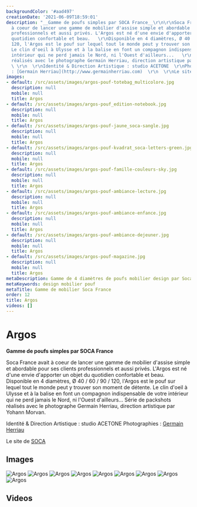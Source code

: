 ```yaml
---
backgroundColor: '#aad497'
creationDate: '2021-06-09T18:59:01'
description: "__Gamme de poufs simples par SOCA France__\r\n\r\nSoca France avait
  à coeur de lancer une gamme de mobilier d'assise simple et abordable pour ses clients
  professionnels et aussi privés. L'Argos est né d'une envie d'apporter un objet du
  quotidien confortable et beau.   \r\nDisponible en 4 diamètres, Ø 40 / 60 / 90 /
  120, l'Argos est le pouf sur lequel tout le monde peut y trouver son moment de détente.
  Le clin d'oeil à Ulysse et à la balise en font un compagnon indispensable de votre
  intérieur qui ne perd jamais le Nord, ni l'Ouest d'ailleurs...   \r\nSérie de packshots
  réalisés avec le photographe Germain Herriau, direction artistique par Yohann Morvan.
  \ \r\n  \r\nIdentité & Direction Artistique : studio ACETONE  \r\nPhotographies
  : [Germain Herriau](http://www.germainherriau.com)  \r\n  \r\nLe site de [SOCA](https://www.soca.fr)"
images:
- default: /src/assets/images/argos-pouf-totebag_multicolore.jpg
  description: null
  mobile: null
  title: Argos
- default: /src/assets/images/argos-pouf_edition-notebook.jpg
  description: null
  mobile: null
  title: Argos
- default: /src/assets/images/argos-pouf-jaune_soca-sangle.jpg
  description: null
  mobile: null
  title: Argos
- default: /src/assets/images/argos-pouf-kvadrat_soca-letters-green.jpg
  description: null
  mobile: null
  title: Argos
- default: /src/assets/images/argos-pouf-famille-couleurs-sky.jpg
  description: null
  mobile: null
  title: Argos
- default: /src/assets/images/argos-pouf-ambiance-lecture.jpg
  description: null
  mobile: null
  title: Argos
- default: /src/assets/images/argos-pouf-ambiance-enfance.jpg
  description: null
  mobile: null
  title: Argos
- default: /src/assets/images/argos-pouf-ambiance-dejeuner.jpg
  description: null
  mobile: null
  title: Argos
- default: /src/assets/images/argos-pouf-magazine.jpg
  description: null
  mobile: null
  title: Argos
metaDescription: Gamme de 4 diamètres de poufs mobilier design par Soca France
metaKeywords: design mobilier pouf
metaTitle: Gamme de mobilier Soca France
order: 12
title: Argos
videos: []
---
```


# Argos

__Gamme de poufs simples par SOCA France__

Soca France avait à coeur de lancer une gamme de mobilier d'assise simple et abordable pour ses clients professionnels et aussi privés. L'Argos est né d'une envie d'apporter un objet du quotidien confortable et beau.
Disponible en 4 diamètres, Ø 40 / 60 / 90 / 120, l'Argos est le pouf sur lequel tout le monde peut y trouver son moment de détente. Le clin d'oeil à Ulysse et à la balise en font un compagnon indispensable de votre intérieur qui ne perd jamais le Nord, ni l'Ouest d'ailleurs...
Série de packshots réalisés avec le photographe Germain Herriau, direction artistique par Yohann Morvan.

Identité & Direction Artistique : studio ACETONE
Photographies : [Germain Herriau](http://www.germainherriau.com)

Le site de [SOCA](https://www.soca.fr)

## Images

![Argos](/src/assets/images/argos-pouf-totebag_multicolore.jpg)
![Argos](/src/assets/images/argos-pouf_edition-notebook.jpg)
![Argos](/src/assets/images/argos-pouf-jaune_soca-sangle.jpg)
![Argos](/src/assets/images/argos-pouf-kvadrat_soca-letters-green.jpg)
![Argos](/src/assets/images/argos-pouf-famille-couleurs-sky.jpg)
![Argos](/src/assets/images/argos-pouf-ambiance-lecture.jpg)
![Argos](/src/assets/images/argos-pouf-ambiance-enfance.jpg)
![Argos](/src/assets/images/argos-pouf-ambiance-dejeuner.jpg)
![Argos](/src/assets/images/argos-pouf-magazine.jpg)

## Videos
